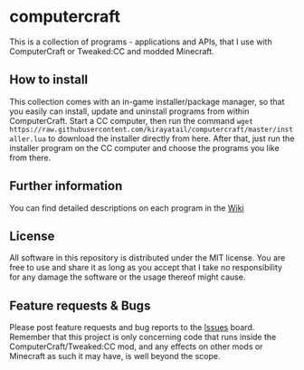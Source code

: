 # computercraft
This is a collection of programs - applications and APIs, that I use with ComputerCraft or Tweaked:CC and modded Minecraft.

## How to install
This collection comes with an in-game installer/package manager, so that you easily can install, update and uninstall programs from within ComputerCraft.
Start a CC computer, then run the command `wget https://raw.githubusercontent.com/kirayatail/computercraft/master/installer.lua` to download the installer directly from here.
After that, just run the installer program on the CC computer and choose the programs you like from there.

## Further information
You can find detailed descriptions on each program in the [Wiki](https://github.com/kirayatail/computercraft/wiki)

## License
All software in this repository is distributed under the MIT license. You are free to use and share it as long as you accept that I take no responsibility 
for any damage the software or the usage thereof might cause.

## Feature requests & Bugs
Please post feature requests and bug reports to the [Issues](https://github.com/kirayatail/computercraft/issues) board. Remember that this project is only concerning
code that runs inside the ComputerCraft/Tweaked:CC mod, and any effects on other mods or Minecraft as such it may have, is well beyond the scope.
